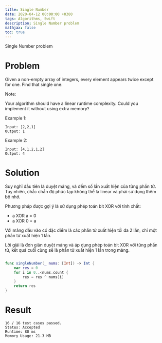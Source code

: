 ```yaml
---
title: Single Number
date: 2020-04-12 00:00:00 +0300
tags: Algorithms, Swift
description: Single Number problem
mathjax: false
toc: true
---
```


Single Number problem

<!-- more -->

# Problem

Given a non-empty array of integers, every element appears twice except for one. Find that single one.

Note:

Your algorithm should have a linear runtime complexity. Could you implement it without using extra memory?

Example 1:

```
Input: [2,2,1]
Output: 1
```

Example 2:

```
Input: [4,1,2,1,2]
Output: 4
```

# Solution

Suy nghĩ đầu tiên là duyệt mảng, và đếm số lần xuất hiện của từng phần tử. Tuy nhiên, chắc chắn độ phức tạp không thể là linear và phải sử dụng thêm bộ nhớ.

Phương pháp được gợi ý là sử dụng phép toán bit XOR với tính chất:

- a XOR a = 0
- a XOR 0 = a

Với mảng đầu vào có đặc điểm là các phẩn tử xuất hiện tối đa 2 lần, chỉ một phần tử xuất hiện 1 lần.

Lời giải là đơn giản duyệt mảng và áp dụng phép toán bit XOR với từng phần tử, kết quả cuối cùng sẽ là phần tử xuất hiện 1 lần trong mảng.

```swift

func singleNumber(_ nums: [Int]) -> Int {
    var res = 0
    for i in 0..<nums.count {
        res = res ^ nums[i]
    }
    return res
}

```

# Result

```
16 / 16 test cases passed.
Status: Accepted
Runtime: 80 ms
Memory Usage: 21.3 MB
```
